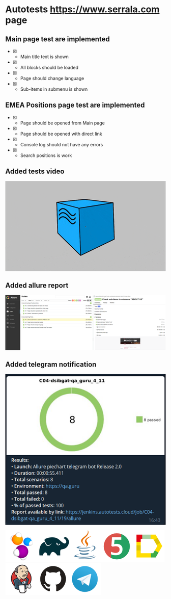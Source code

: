 # Autotests https://www.serrala.com page
## Main page test are implemented
- [X] - Main title text is shown
- [X] - All blocks should be loaded
- [X] - Page should change language
- [X] - Sub-items in submenu is shown

## EMEA Positions page test are implemented
- [X] - Page should be opened from Main page
- [X] - Page should be opened with direct link
- [X] - Console log should not have any errors
- [X] - Search positions is work

## Added tests video
![Video](src/test/resources/files/test-video.gif)

## Added allure report
![Allure](src/test/resources/files/allure-reports.png)

## Added telegram notification
![Telegram](src/test/resources/files/Telegram-report.png)


![Selenide](src/test/resources/files/stack/Selenide.png)![Gradle](src/test/resources/files/stack/Gradle.png)![Java](src/test/resources/files/stack/Java.png)![JUnit5](src/test/resources/files/stack/JUnit5.png)![Allure_Report](src/test/resources/files/stack/Allure_Report.png)![Jenkins](src/test/resources/files/stack/Jenkins.png)![Github](src/test/resources/files/stack/Github.png)![Telegram](src/test/resources/files/stack/Telegram.png)
